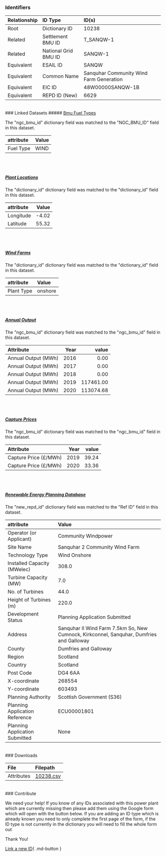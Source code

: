 ### Identifiers

| Relationship   | ID Type              | ID(s)                                   |
|:---------------|:---------------------|:----------------------------------------|
| Root           | Dictionary ID        | 10238                                   |
| Related        | Settlement BMU ID    | T_SANQW-1                               |
| Related        | National Grid BMU ID | SANQW-1                                 |
| Equivalent     | ESAIL ID             | SANQW                                   |
| Equivalent     | Common Name          | Sanquhar Community Wind Farm Generation |
| Equivalent     | EIC ID               | 48W00000SANQW-1B                        |
| Equivalent     | REPD ID (New)        | 6629                                    |

<br>
### Linked Datasets
##### <a href="https://osuked.github.io/Power-Station-Dictionary/datasets/bmu-fuel-types">Bmu Fuel Types</a>



The "ngc_bmu_id" dictionary field was matched to the "NGC_BMU_ID" field in this dataset.

| attribute   | Value   |
|:------------|:--------|
| Fuel Type   | WIND    |

<br><br>
##### <a href="https://osuked.github.io/Power-Station-Dictionary/datasets/plant-locations">Plant Locations</a>



The "dictionary_id" dictionary field was matched to the "dictionary_id" field in this dataset.

| attribute   |   Value |
|:------------|--------:|
| Longitude   |   -4.02 |
| Latitude    |   55.32 |

<br><br>
##### <a href="https://osuked.github.io/Power-Station-Dictionary/datasets/wind-farms">Wind Farms</a>



The "dictionary_id" dictionary field was matched to the "dictionary_id" field in this dataset.

| attribute   | Value   |
|:------------|:--------|
| Plant Type  | onshore |

<br><br>
##### <a href="https://osuked.github.io/Power-Station-Dictionary/datasets/annual-output">Annual Output</a>



The "ngc_bmu_id" dictionary field was matched to the "ngc_bmu_id" field in this dataset.

| Attribute           |   Year |     value |
|:--------------------|-------:|----------:|
| Annual Output (MWh) |   2016 |      0.00 |
| Annual Output (MWh) |   2017 |      0.00 |
| Annual Output (MWh) |   2018 |      0.00 |
| Annual Output (MWh) |   2019 | 117461.00 |
| Annual Output (MWh) |   2020 | 113074.68 |

<br><br>
##### <a href="https://osuked.github.io/Power-Station-Dictionary/datasets/capture-prices">Capture Prices</a>



The "ngc_bmu_id" dictionary field was matched to the "ngc_bmu_id" field in this dataset.

| Attribute             |   Year |   value |
|:----------------------|-------:|--------:|
| Capture Price (£/MWh) |   2019 |   39.24 |
| Capture Price (£/MWh) |   2020 |   33.36 |

<br><br>
##### <a href="https://osuked.github.io/Power-Station-Dictionary/datasets/renewable-energy-planning-database">Renewable Energy Planning Database</a>



The "new_repd_id" dictionary field was matched to the "Ref ID" field in this dataset.

| attribute                      | Value                                                                                    |
|:-------------------------------|:-----------------------------------------------------------------------------------------|
| Operator (or Applicant)        | Community Windpower                                                                      |
| Site Name                      | Sanquhar 2 Community Wind Farm                                                           |
| Technology Type                | Wind Onshore                                                                             |
| Installed Capacity (MWelec)    | 308.0                                                                                    |
| Turbine Capacity (MW)          | 7.0                                                                                      |
| No. of Turbines                | 44.0                                                                                     |
| Height of Turbines (m)         | 220.0                                                                                    |
| Development Status             | Planning Application Submitted                                                           |
| Address                        | Sanquhar II Wind Farm 7.5km So, New Cumnock, Kirkconnel, Sanquhar, Dumfries and Galloway |
| County                         | Dumfries and Galloway                                                                    |
| Region                         | Scotland                                                                                 |
| Country                        | Scotland                                                                                 |
| Post Code                      | DG4 6AA                                                                                  |
| X-coordinate                   | 268554                                                                                   |
| Y-coordinate                   | 603493                                                                                   |
| Planning Authority             | Scottish Government (S36)                                                                |
| Planning Application Reference | ECU00001801                                                                              |
| Planning Application Submitted | None                                                                                     |


<br>
### Downloads


| File       | Filepath                                                                              |
|:-----------|:--------------------------------------------------------------------------------------|
| Attributes | [10238.csv](https://osuked.github.io/Power-Station-Dictionary/object_attrs/10238.csv) |


<br>
### Contribute

We need your help! If you know of any IDs associated with this power plant which are currently missing then please add them using the Google form which will open with the button below. If you are adding an ID type which is already known you need to only complete the first page of the form, if the ID type is not currently in the dictionary you will need to fill the whole form out

Thank You!

[Link a new ID](https://docs.google.com/forms/d/e/1FAIpQLSc5jRsQ7NgiLLXbwo9PUdwTQyuqbRwThltG56-o6NVSe7E_nw/viewform?usp=pp_url&entry.251912331=10238){ .md-button }